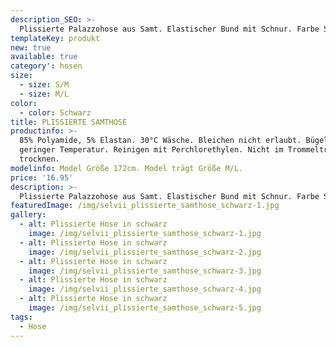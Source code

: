 ```yaml
---
description_SEO: >-
  Plissierte Palazzohose aus Samt. Elastischer Bund mit Schnur. Farbe Schwarz von Selvii.
templateKey: produkt
new: true
available: true
category': hosen
size:
  - size: S/M
  - size: M/L
color:
  - color: Schwarz
title: PLISSIERTE SAMTHOSE
productinfo: >-
  85% Polyamide, 5% Elastan. 30°C Wäsche. Bleichen nicht erlaubt. Bügeln mit
  geringer Temperatur. Reinigen mit Perchlorethylen. Nicht im Trommeltrockner
  trocknen.
modelinfo: Model Größe 172cm. Model trägt Größe M/L.
price: '16.95'
description: >-
  Plissierte Palazzohose aus Samt. Elastischer Bund mit Schnur. Farbe Schwarz.
featuredImage: /img/selvii_plissierte_samthose_schwarz-1.jpg
gallery:
  - alt: Plissierte Hose in schwarz
    image: /img/selvii_plissierte_samthose_schwarz-1.jpg
  - alt: Plissierte Hose in schwarz
    image: /img/selvii_plissierte_samthose_schwarz-2.jpg
  - alt: Plissierte Hose in schwarz
    image: /img/selvii_plissierte_samthose_schwarz-3.jpg
  - alt: Plissierte Hose in schwarz
    image: /img/selvii_plissierte_samthose_schwarz-4.jpg
  - alt: Plissierte Hose in schwarz
    image: /img/selvii_plissierte_samthose_schwarz-5.jpg
tags:
  - Hose
---
```


